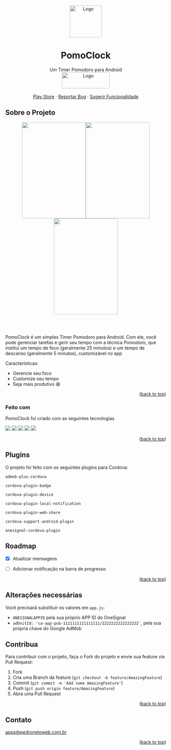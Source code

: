 <!-- Improved compatibility of back to top link: See: https://github.com/othneildrew/Best-README-Template/pull/73 -->
<a name="readme-top"></a>
<!--
*** Thanks for checking out the Best-README-Template. If you have a suggestion
*** that would make this better, please fork the repo and create a pull request
*** or simply open an issue with the tag "enhancement".
*** Don't forget to give the project a star!
*** Thanks again! Now go create something AMAZING! :D
-->



<!-- PROJECT SHIELDS -->
<!--
*** I'm using markdown "reference style" links for readability.
*** Reference links are enclosed in brackets [ ] instead of parentheses ( ).
*** See the bottom of this document for the declaration of the reference variables
*** for contributors-url, forks-url, etc. This is an optional, concise syntax you may use.
*** https://www.markdownguide.org/basic-syntax/#reference-style-links
-->



<!-- PROJECT LOGO -->
<br />
<div align="center">
  <a href="https://github.com/othneildrew/Best-README-Template">
    <img src="https://raw.githubusercontent.com/pedropamn/PomoClock/main/www/img/pomodoro.ico" alt="Logo" width="100" height="100">
  </a>

  <h1 align="center">PomoClock</h1>

  <p align="center">
    Um Timer Pomodoro para Android
    <br />
    <a target="_blank" href="https://play.google.com/store/apps/details?id=com.pamn.pomoclock&hl=gsw"><img src="https://play.google.com/intl/pt-BR/badges/static/images/badges/pt-br_badge_web_generic.png" alt="Logo" width="150" height="50"></a>
    <br />
    <br />
    <a href="https://play.google.com/store/apps/details?id=com.pamn.pomoclock&hl=gsw">Play Store</a>
    ·
    <a href="https://github.com/pedropamn/PomoClock/issues">Reportar Bug</a>
    ·
    <a href="https://github.com/pedropamn/PomoClock/issues">Sugerir Funcionalidade</a>
  </p>
</div>




<!-- ABOUT THE PROJECT -->
## Sobre o Projeto

<div style="text-align: center; width: 100%; margin: auto;">
  <img src="https://play-lh.googleusercontent.com/pyCSpYMJq9gbGEsWa3rX8eHBrV2wgfSu67w-bDy76SKkHzSeanLQh-G2l0PFwx_h3Iw=w2560-h1440-rw" width="200" height="300" /><img src="https://play-lh.googleusercontent.com/rC-9ewUFUMd7smg3nD298TQztGyxungkSuyjJU4eJiFTgeovHELDG8XzFvr2w-Zd9nE=w2560-h1440-rw" width="200" height="300"/><img src="https://play-lh.googleusercontent.com/oL9eY1yp5RcKb6RIwe_fVDESST9UcVd2BUXqg_OF-yWmQPfS-vOVMCdf7xQHGy1YHg=w2560-h1440-rw" width="200" height="300"/>
</div>

<br><br>

PomoClock é um simples Timer Pomodoro para Android. Com ele, você pode gerenciar tarefas e gerir seu tempo com a técnica Pomodoro, que institui um tempo de foco (geralmente 25 minutos) e um tempo de descanso (geralmente 5 minutos), customizável no app

Características:
* Gerencie seu foco
* Customize seu tempo
* Seja mais produtivo :smile:


<p align="right">(<a href="#readme-top">back to top</a>)</p>



### Feito com

PomoClock foi criado com as seguintes tecnologias

<img src="https://img.shields.io/badge/-Framework7-red?style=for-the-badge&logo=framework7&logoColor=white"></img>
<img src="https://img.shields.io/badge/-Javascript-yellow?style=for-the-badge&logo=javascript&logoColor=white"></img>
<img src="https://img.shields.io/badge/-CSS-orange?style=for-the-badge&logo=css3&logoColor=white"></img>
<img src="https://img.shields.io/badge/-HTML-blue?style=for-the-badge&logo=html5&logoColor=white"></img>
<img src="https://img.shields.io/badge/-Cordova-black?style=for-the-badge&logo=apachecordova&logoColor=white"></img>


<p align="right">(<a href="#readme-top">back to top</a>)</p>


## Plugins

O projeto foi feito com os seguintes plugins para Cordova:

`admob-plus-cordova`

`cordova-plugin-badge`

`cordova-plugin-device`

`cordova-plugin-local-notification`

`cordova-plugin-web-share`

`cordova-support-android-plugin`

`onesignal-cordova-plugin`


<!-- ROADMAP -->
## Roadmap

- [x] Atualizar mensagens
- [ ] Adicionar notificação na barra de progresso


<p align="right">(<a href="#readme-top">back to top</a>)</p>

<!-- CONTRIBUTING -->
## Alterações necessárias

Você precisará substituir os valores em `app.js`:

* `ONESIGNALAPPID` pela sua próprio APP ID do OneSignal
* `adUnitId: 'ca-app-pub-1111111111111111/2222222222222222'`, pela sua própria chave do Google AdMob


<!-- CONTRIBUTING -->
## Contribua

Para contribuir com o projeto, faça o Fork do projeto e envie sua feature via Pull Request:

1. Fork
2. Cria uma Branch da feature (`git checkout -b feature/AmazingFeature`)
3. Commit (`git commit -m 'Add some AmazingFeature'`)
4. Push (`git push origin feature/AmazingFeature`)
5. Abra uma Pull Request




<p align="right">(<a href="#readme-top">back to top</a>)</p>

<!-- CONTACT -->
## Contato

apps@pedronetoweb.com.br


<p align="right">(<a href="#readme-top">back to top</a>)</p>



<!-- MARKDOWN LINKS & IMAGES -->
<!-- https://www.markdownguide.org/basic-syntax/#reference-style-links -->
[contributors-shield]: https://img.shields.io/github/contributors/othneildrew/Best-README-Template.svg?style=for-the-badge
[contributors-url]: https://github.com/othneildrew/Best-README-Template/graphs/contributors
[forks-shield]: https://img.shields.io/github/forks/othneildrew/Best-README-Template.svg?style=for-the-badge
[forks-url]: https://github.com/othneildrew/Best-README-Template/network/members
[stars-shield]: https://img.shields.io/github/stars/othneildrew/Best-README-Template.svg?style=for-the-badge
[stars-url]: https://github.com/othneildrew/Best-README-Template/stargazers
[issues-shield]: https://img.shields.io/github/issues/othneildrew/Best-README-Template.svg?style=for-the-badge
[issues-url]: https://github.com/othneildrew/Best-README-Template/issues
[license-shield]: https://img.shields.io/github/license/othneildrew/Best-README-Template.svg?style=for-the-badge
[license-url]: https://github.com/othneildrew/Best-README-Template/blob/master/LICENSE.txt
[linkedin-shield]: https://img.shields.io/badge/-LinkedIn-black.svg?style=for-the-badge&logo=linkedin&colorB=555
[linkedin-url]: https://linkedin.com/in/othneildrew
[product-screenshot]: images/screenshot.png
[Next.js]: https://img.shields.io/badge/next.js-000000?style=for-the-badge&logo=nextdotjs&logoColor=white
[Next-url]: https://nextjs.org/
[React.js]: https://img.shields.io/badge/React-20232A?style=for-the-badge&logo=react&logoColor=61DAFB
[React-url]: https://reactjs.org/
[Vue.js]: https://img.shields.io/badge/Vue.js-35495E?style=for-the-badge&logo=vuedotjs&logoColor=4FC08D
[Vue-url]: https://vuejs.org/
[Angular.io]: https://img.shields.io/badge/Angular-DD0031?style=for-the-badge&logo=angular&logoColor=white
[Angular-url]: https://angular.io/
[Svelte.dev]: https://img.shields.io/badge/Svelte-4A4A55?style=for-the-badge&logo=svelte&logoColor=FF3E00
[Svelte-url]: https://svelte.dev/
[Laravel.com]: https://img.shields.io/badge/Laravel-FF2D20?style=for-the-badge&logo=laravel&logoColor=white
[Laravel-url]: https://laravel.com
[Bootstrap.com]: https://img.shields.io/badge/Bootstrap-563D7C?style=for-the-badge&logo=bootstrap&logoColor=white
[Bootstrap-url]: https://getbootstrap.com
[JQuery.com]: https://img.shields.io/badge/jQuery-0769AD?style=for-the-badge&logo=jquery&logoColor=white
[JQuery-url]: https://jquery.com 
